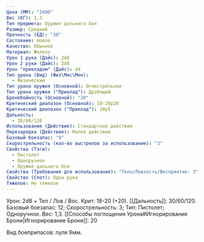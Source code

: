 ```yaml
---
Цена (ММ): "2400"
Вес (КГ): 1,3
Тип предмета: Оружие дальнего боя
Размер: Средний
Прочность (ЕД): "30"
Состояние: Новое
Качество: Обычное
Материал: Железо
Урон 1 рука (Дайс): 2d8
Урон 2 руки (Дайс): 2d8
Урон "прикладом" (Дайс): d4
Тип урона (Вид) (Физ\Мис\Мен):
  - Физический
Тип урона оружия (Основной): Огнестрельное
Тип урона оружия ("Приклад"): Дробящий
Бронебойность (Основной): "20"
Критический диапазон (Основной): 18-20р20
Критический диапазон ("Приклад"): 20р5
Дальность:
  - 30/60/120
Использование (Действие): Стандартное действие
Перезарядка (Действие): Малое действие
Базовый боезапас: "9"
Скорострельность (кол-во выстрелов за использование): "3"
Свойства (Тэги):
  - Пистолет
  - Одноручное
  - Оружие дальнего боя
Свойства (Требования для использования): "Тело/Ловкость/Восприятие: 3"
Свойство (Слот): Одна рука
Тяжелое: Не тяжелое
---
```

Урон: 2d8 + Тел / Лов / Вос. Крит: 18-20 (+20). [[Дальность]]: 30/60/120. Базовый боезапас: 12; Скорострельность: 3; Тип: Пистолет; Одноручное. Вес: 1,3.
[[Способы поглощения Урона#Игнорирование Брони|Игнорирование Брони]]: 20

Вид боеприпасов: пуля 9мм.

